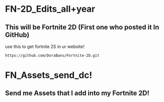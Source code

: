 # FN-2D_Edits_all+year
## This will be Fortnite 2D (First one who posted it In GitHub)
use this to get fortnite 2S in ur website! 
```html
https://github.com/DoraBans/Fortnite-2D.git
```
# FN_Assets_send_dc! 
## Send me Assets that I add into my Fortnite 2D!
